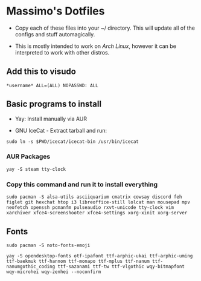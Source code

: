 # Massimo's Dotfiles

- Copy each of these files into your ~/ directory. This will update all of the configs and stuff automagically.

- This is mostly intended to work on *Arch Linux*, however it can be interpreted to work with other distros.

## Add this to visudo

`*username* ALL=(ALL) NOPASSWD: ALL`

## Basic programs to install

- Yay: Install manually via AUR

- GNU IceCat - Extract tarball and run:

`sudo ln -s $PWD/icecat/icecat-bin /usr/bin/icecat`

### AUR Packages

`yay -S steam tty-clock`

### Copy this command and run it to install everything 

`sudo pacman -S alsa-utils asciiquarium cmatrix cowsay discord feh figlet git hexchat htop i3 libreoffice-still lolcat man mousepad mpv neofetch openssh pcmanfm pulseaudio rxvt-unicode tty-clock vim xarchiver xfce4-screenshooter xfce4-settings xorg-xinit xorg-server`

## Fonts

`sudo pacman -S noto-fonts-emoji`

`yay -S opendesktop-fonts otf-ipafont ttf-arphic-ukai ttf-arphic-uming ttf-baekmuk ttf-hannom ttf-monapo ttf-mplus ttf-nanum ttf-nanumgothic_coding ttf-sazanami ttf-tw ttf-vlgothic wqy-bitmapfont wqy-microhei wqy-zenhei --noconfirm`

